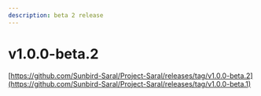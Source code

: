 ```yaml
---
description: beta 2 release
---
```


# v1.0.0-beta.2

[https://github.com/Sunbird-Saral/Project-Saral/releases/tag/v1.0.0-beta.2](https://github.com/Sunbird-Saral/Project-Saral/releases/tag/v1.0.0-beta.1)
